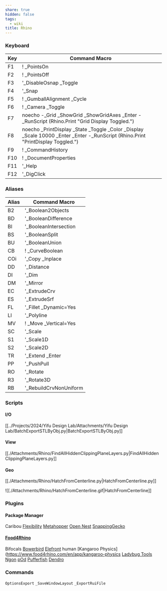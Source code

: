 ```yaml
---
share: true
hidden: false
tags:
  - wiki
title: Rhino
---
```


### Keyboard

| Key | Command Macro                                                                                                                     |
| --- | --------------------------------------------------------------------------------------------------------------------------------- |
| F1  | ! _PointsOn                                                                                                                       |
| F2  | ! _PointsOff                                                                                                                      |
| F3  | '_DisableOsnap _Toggle                                                                                                            |
| F4  | '_Snap                                                                                                                            |
| F5  | ! _GumballAlignment _Cycle                                                                                                        |
| F6  | ! _Camera _Toggle                                                                                                                 |
| F7  | noecho -_Grid _ShowGrid _ShowGridAxes _Enter  -_RunScript (Rhino.Print "Grid Display Toggled.")                                   |
| F8  | noecho _PrintDisplay _State  _Toggle _Color _Display _Scale 10000 _Enter _Enter -_RunScript (Rhino.Print "PrintDisplay Toggled.") |
| F9  | ! _CommandHistory                                                                                                                 |
| F10 | ! _DocumentProperties                                                                                                             |
| F11 | '_Help                                                                                                                            |
| F12 | '_DigClick                                                                                                                        |

### Aliases

| Alias | Command Macro          |
| ----- | ---------------------- |
| B2    | '_Boolean2Objects      |
| BD    | '_BooleanDifference    |
| BI    | '_BooleanIntersection  |
| BS    | '_BooleanSplit         |
| BU    | '_BooleanUnion         |
| CB    | ! \_CurveBoolean       |
| COi   | '_Copy _Inplace        |
| DD    | '_Distance             |
| DI    | '_Dim                  |
| DM    | '_Mirror               |
| EC    | '_ExtrudeCrv           |
| ES    | '_ExtrudeSrf           |
| FL    | '_Fillet _Dynamic=Yes  |
| LI    | '_Polyline             |
| MV    | ! _Move _Vertical=Yes  |
| SC    | '_Scale                |
| S1    | '_Scale1D              |
| S2    | '_Scale2D              |
| TR    | '_Extend _Enter        |
| PP    | '_PushPull             |
| RO    | '_Rotate               |
| R3    | '_Rotate3D             |
| RB    | '_RebuildCrvNonUniform |

### Scripts

#### I/O

[[../Projects/2024/Yifu Design Lab/Attachments/Yifu Design Lab/BatchExportSTLByObj.py|BatchExportSTLByObj.py]]

#### View

[[./Attachments/Rhino/FindAllHiddenClippingPlaneLayers.py|FindAllHiddenClippingPlaneLayers.py]]

#### Geo

[[./Attachments/Rhino/HatchFromCenterline.py|HatchFromCenterline.py]]

![[./Attachments/Rhino/HatchFromCenterline.gif|HatchFromCenterline]]

### Plugins

#### Package Manager

Caribou
[Flexibility](https://www.food4rhino.com/en/app/flexibility)
[Metahopper](https://www.food4rhino.com/en/app/metahopper)
[Open Nest](https://www.food4rhino.com/en/app/opennest)
[SnappingGecko](https://www.food4rhino.com/en/app/snappinggecko)

#### [Food4Rhino](https://www.food4rhino.com/en)

Bifocals
[Bowerbird](https://www.food4rhino.com/en/app/bowerbird#downloads_list)
[Elefront](https://www.food4rhino.com/en/app/elefront)
human
[Kangaroo Physics](<https://www.food4rhino.com/en/app/kangaroo-physics>
[Ladybug Tools](https://www.food4rhino.com/en/app/ladybug-tools)
[Ngon](https://www.food4rhino.com/en/app/ngon)
[pOd](https://www.food4rhino.com/en/app/podghbutton)
[Pufferfish](https://www.food4rhino.com/en/app/pufferfish)
[Dendro](https://www.food4rhino.com/en/app/dendro#)

### Commands

`OptionsExport`
`_SaveWindowLayout`
`_ExportRuiFile`
